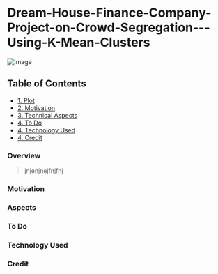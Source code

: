 # Dream-House-Finance-Company-Project-on-Crowd-Segregation---Using-K-Mean-Clusters
![image](https://user-images.githubusercontent.com/66888595/113563928-26465800-9626-11eb-8701-8a6e0939ee36.png)

## Table of Contents
<ul>
  <li>
    <a href="#Overview">
      <span>1. Plot</span>
    </a>
  </li>

  <li>
    <a href="#Motivation">
      <span>2. Motivation</span>
    </a>
  </li>
  
  <li>
    <a href="#Aspects">
      <span>3. Technical Aspects</span>
    </a>
  </li>
  <li>
    <a href="#To">
      <span>4. To Do</span>
    </a>
  </li>
  
  <li>
    <a href="#Tech">
      <span>4. Technology Used</span>
    </a>
  </li>
  <li>
    <a href="#Credit">
      <span>4. Credit</span>
    </a>
  </li>
  
 </ul>


<h3>
  <span id="Overview">Overview</span>
</h3>

> jnjenjnejfnjfnj
> 

<h3>
  <span id="Motivation">Motivation</span>
</h3>

<h3>
  <span id="Aspects">Aspects</span>
</h3>

<h3>
  <span id="To">To Do</span>
</h3>

<h3>
  <span id="Tech">Technology Used</span>
</h3>

<h3>
  <span id="Credit">Credit</span>
</h3>

